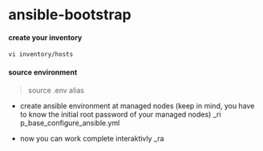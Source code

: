 # ansible-bootstrap

#### create your inventory
```
vi inventory/hosts
```

#### source environment
> source .env
> alias

- create ansible environment at managed nodes (keep in mind, you have to know the initial root password of your managed nodes)
_ri p_base_configure_ansible.yml

- now you can work complete interaktivly
_ra <playbook>
